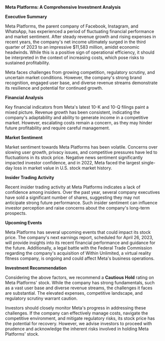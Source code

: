 **Meta Platforms: A Comprehensive Investment Analysis**

**Executive Summary**

Meta Platforms, the parent company of Facebook, Instagram, and WhatsApp, has experienced a period of fluctuating financial performance and market sentiment. After steady revenue growth and rising expenses in recent years, the company's net income ultimately surged in the third quarter of 2023 to an impressive $11,583 million, amidst economic headwinds. While this is a positive sign of operational efficiency, it should be interpreted in the context of increasing costs, which pose risks to sustained profitability.

Meta faces challenges from growing competition, regulatory scrutiny, and uncertain market conditions. However, the company's strong brand recognition, engaged user base, and diverse revenue streams demonstrate its resilience and potential for continued growth.

**Financial Analysis**

Key financial indicators from Meta's latest 10-K and 10-Q filings paint a mixed picture. Revenue growth has been consistent, indicating the company's adaptability and ability to generate income in a competitive market. However, escalating costs remain a concern, as they may hinder future profitability and require careful management.

**Market Sentiment**

Market sentiment towards Meta Platforms has been volatile. Concerns over slowing user growth, privacy issues, and competitive pressures have led to fluctuations in its stock price. Negative news sentiment significantly impacted investor confidence, and in 2022, Meta faced the largest single-day loss in market value in U.S. stock market history.

**Insider Trading Activity**

Recent insider trading activity at Meta Platforms indicates a lack of confidence among insiders. Over the past year, several company executives have sold a significant number of shares, suggesting they may not anticipate strong future performance. Such insider sentiment can influence investor perception and raise concerns about the company's long-term prospects.

**Upcoming Events**

Meta Platforms has several upcoming events that could impact its stock price. The company's next earnings report, scheduled for April 26, 2023, will provide insights into its recent financial performance and guidance for the future. Additionally, a legal battle with the Federal Trade Commission regarding the company's acquisition of Within Unlimited, a virtual reality fitness company, is ongoing and could affect Meta's business operations.

**Investment Recommendation**

Considering the above factors, we recommend a **Cautious Hold** rating on Meta Platforms' stock. While the company has strong fundamentals, such as a vast user base and diverse revenue streams, the challenges it faces are substantial. The elevated expenses, competitive landscape, and regulatory scrutiny warrant caution.

Investors should closely monitor Meta's progress in addressing these challenges. If the company can effectively manage costs, navigate the competitive environment, and mitigate regulatory risks, its stock price has the potential for recovery. However, we advise investors to proceed with prudence and acknowledge the inherent risks involved in holding Meta Platforms' stock.